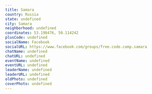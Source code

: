 ```yaml
---
title: Samara
country: Russia
state: undefined
city: Samara
neighborhood: undefined
coordinates: 53.198476, 50.114242
plusCode: undefined
socialName: Facebook
socialURL: https://www.facebook.com/groups/free.code.camp.samara
chatName: undefined
chatURL: undefined
eventName: undefined
eventURL: undefined
leaderName: undefined
leaderURL: undefined
oldPhoto: undefined
coverPhoto: undefined
---
```

